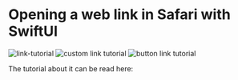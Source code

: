 # Opening a web link in Safari with SwiftUI

![link-tutorial](https://github.com/netolobo/OpeningLinkSwiftUI/assets/641469/1a816244-755f-4d6a-9790-00c2b76c08b9)
![custom link tutorial](https://github.com/netolobo/OpeningLinkSwiftUI/assets/641469/42cdc1e7-63b2-4b46-97c8-367aba23c6d1)
![button link tutorial](https://github.com/netolobo/OpeningLinkSwiftUI/assets/641469/678331eb-8b97-4ea1-858a-73543c00773f)

The tutorial about it can be read here: 
